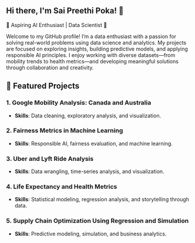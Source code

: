 

<!--
**pspreethi/pspreethi** is a ✨ _special_ ✨ repository because its `README.md` (this file) appears on your GitHub profile.

Here are some ideas to get you started:

- 🔭 I’m currently working on ...
- 🌱 I’m currently learning ...
- 👯 I’m looking to collaborate on ...
- 🤔 I’m looking for help with ...
- 💬 Ask me about ...
- 📫 How to reach me: ...
- 😄 Pronouns: ...
- ⚡ Fun fact: ...
-->

## Hi there, I'm Sai Preethi Poka! 👋

🌟 Aspiring AI Enthusiast | Data Scientist 🌟

Welcome to my GitHub profile! I’m a data enthusiast with a passion for solving real-world problems using data science and analytics. My projects are focused on exploring insights, building predictive models, and applying responsible AI principles. I enjoy working with diverse datasets—from mobility trends to health metrics—and developing meaningful solutions through collaboration and creativity.


## 🌟 Featured Projects

### 1. **Google Mobility Analysis: Canada and Australia**
- **Skills**: Data cleaning, exploratory analysis, and visualization.

### 2. **Fairness Metrics in Machine Learning**
- **Skills**: Responsible AI, fairness evaluation, and machine learning.

### 3. **Uber and Lyft Ride Analysis**
- **Skills**: Data wrangling, time-series analysis, and visualization.

### 4. **Life Expectancy and Health Metrics**
- **Skills**: Statistical modeling, regression analysis, and storytelling through data.

### 5. **Supply Chain Optimization Using Regression and Simulation**
- **Skills**: Predictive modeling, simulation, and business analytics.


